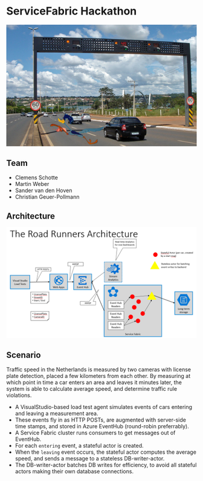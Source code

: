 
# ServiceFabric Hackathon

![Architecture](./imgs/logo.png) 

## Team 

- Clemens Schotte
- Martin Weber
- Sander van den Hoven
- Christian Geuer-Pollmann

## Architecture

![Architecture](./imgs/architecture.png) 

## Scenario

Traffic speed in the Netherlands is measured by two cameras with license plate detection, placed a few kilometers from each other. By measuring at which point in time a car enters an area and leaves it minutes later, the system is able to calculate average speed, and determine traffic rule violations. 

- A VisualStudio-based load test agent simulates events of cars entering and leaving a measurement area. 
- These events fly in as HTTP POSTs, are augmented with server-side time stamps, and stored in Azure EventHub (round-robin preferrably). 
- A Service Fabric cluster runs consumers to get messages out of EventHub. 
- For each `entering` event, a stateful actor is created. 
- When the `leaving` event occurs, the stateful actor computes the average speed, and sends a message to a stateless DB-writer-actor.
- The DB-writer-actor batches DB writes for efficiency, to avoid all stateful actors making their own database connections. 
